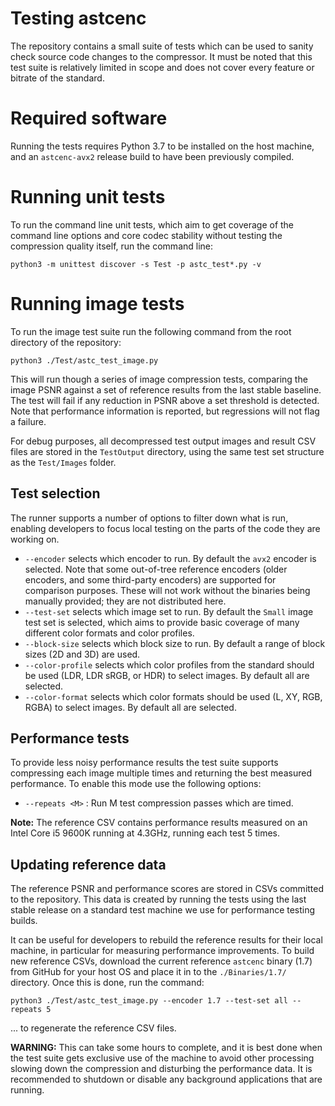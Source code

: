 # Testing astcenc

The repository contains a small suite of tests which can be used to sanity
check source code changes to the compressor. It must be noted that this test
suite is relatively limited in scope and does not cover every feature or
bitrate of the standard.

# Required software

Running the tests requires Python 3.7 to be installed on the host machine, and
an `astcenc-avx2` release build to have been previously compiled.

# Running unit tests

To run the command line unit tests, which aim to get coverage of the command
line options and core codec stability without testing the compression quality
itself, run the command line:

    python3 -m unittest discover -s Test -p astc_test*.py -v

# Running image tests

To run the image test suite run the following command from the root directory
of the repository:

    python3 ./Test/astc_test_image.py

This will run though a series of image compression tests, comparing the image
PSNR against a set of reference results from the last stable baseline. The test
will fail if any reduction in PSNR above a set threshold is detected. Note that
performance information is reported, but regressions will not flag a failure.

For debug purposes, all decompressed test output images and result CSV files
are stored in the `TestOutput` directory, using the same test set structure as
the `Test/Images` folder.

## Test selection

The runner supports a number of options to filter down what is run, enabling
developers to focus local testing on the parts of the code they are working on.

* `--encoder` selects which encoder to run. By default the `avx2` encoder is
  selected. Note that some out-of-tree reference encoders (older encoders, and
  some third-party encoders) are supported for comparison purposes. These will
  not work without the binaries being manually provided; they are not
  distributed here.
* `--test-set` selects which image set to run. By default the `Small` image
  test set is selected, which aims to provide basic coverage of many different
  color formats and color profiles.
* `--block-size` selects which block size to run. By default a range of
  block sizes (2D and 3D) are used.
* `--color-profile` selects which color profiles from the standard should be
  used (LDR, LDR sRGB, or HDR) to select images. By default all are selected.
* `--color-format` selects which color formats should be used (L, XY, RGB,
  RGBA) to select images. By default all are selected.

## Performance tests

To provide less noisy performance results the test suite supports compressing
each image multiple times and returning the best measured performance. To
enable this mode use the following options:

* `--repeats <M>` : Run M test compression passes which are timed.

**Note:**  The reference CSV contains performance results measured on an Intel
Core i5 9600K running at 4.3GHz, running each test 5 times.

## Updating reference data

The reference PSNR and performance scores are stored in CSVs committed to the
repository. This data is created by running the tests using the last stable
release on a standard test machine we use for performance testing builds.

It can be useful for developers to rebuild the reference results for their
local machine, in particular for measuring performance improvements. To build
new reference CSVs, download the current reference `astcenc` binary (1.7) from
GitHub for your host OS and place it in to the `./Binaries/1.7/` directory.
Once this is done, run the command:

    python3 ./Test/astc_test_image.py --encoder 1.7 --test-set all --repeats 5

... to regenerate the reference CSV files.

**WARNING:** This can take some hours to complete, and it is best done when the
test suite gets exclusive use of the machine to avoid other processing slowing
down the compression and disturbing the performance data. It is recommended to
shutdown or disable any background applications that are running.
